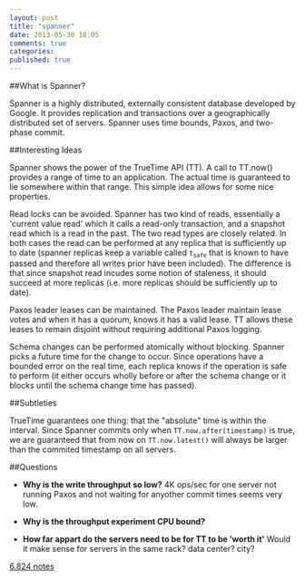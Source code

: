 ```yaml
---
layout: post
title: "spanner"
date: 2013-05-30 18:05
comments: true
categories: 
published: true
---
```


##What is Spanner?

Spanner is a highly distributed, externally consistent database
developed by Google.  It provides replication and transactions over a
geographically distributed set of servers.  Spanner uses time bounds,
Paxos, and two-phase commit.

##Interesting Ideas

Spanner shows the power of the TrueTime API (TT). A call to TT.now() provides a
range of time to an application.  The actual time is guaranteed to lie
somewhere within that range. This simple idea allows for some nice properties.

Read locks can be avoided. Spanner has two kind of reads, essentially a
'current value read' which it calls a read-only transaction, and a snapshot
read which is a read in the past. The two read types are closely related. In
both cases the read can be performed at any replica that is sufficiently up to
date (spanner replicas keep a variable called <code>t<sub>safe</sub></code>
that is known to have passed and therefore all writes prior have been
included). The difference is that since snapshot read incudes some notion of
staleness, it should succeed at more replicas (i.e. more replicas should be
sufficiently up to date).

Paxos leader leases can be maintained. The Paxos leader maintain lease votes
and when it has a quorum, knows it has a valid lease. TT allows these leases to
remain disjoint without requiring additional Paxos logging.

Schema changes can be performed atomically without blocking. Spanner picks a
future time for the change to occur. Since operations have a bounded error on
the real time, each replica knows if the operation is safe to perform (it
either occurs wholly before or after the schema change or it blocks until the
schema change time has passed).

<!-- Spanner uses clocks with bounded uncertainty to provide synchrony between
servers. It also shards an application's data to provide fine-grained load
distribution. Transactions are also provided to applications in order to deal
with independently managed shards.  -->
##Subtleties

TrueTime guarantees one thing: that the "absolute" time is within the interval.
Since Spanner commits only when <code>TT.now.after(timestamp)</code> is true,
we are guaranteed that from now on <code>TT.now.latest()</code> will always be
larger than the commited timestamp on all servers.

##Questions

* **Why is the write throughput so low?**  4K ops/sec for one server not
 running Paxos and not waiting for anyother commit times seems very low.

* **Why is the throughput experiment CPU bound?**

* **How far appart do the servers need to be for TT to be 'worth it'** Would it
 make sense for servers in the same rack? data center? city?

[6.824 notes](http://pdos.csail.mit.edu/6.824/notes/l07.txt)
